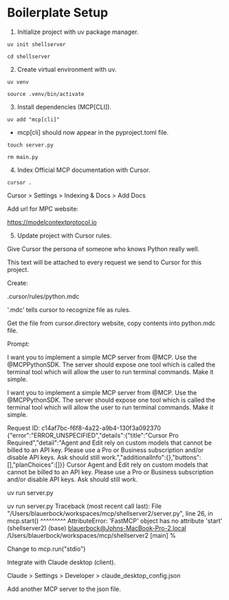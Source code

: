 # Boilerplate Setup

1. Initialize project with uv package manager.

`uv init shellserver`

`cd shellserver`

2. Create virtual environment with uv.

`uv venv`

`source .venv/bin/activate`

3. Install dependencies (MCP[CLI]).

`uv add "mcp[cli]"`

- mcp[cli] should now appear in the pyproject.toml file.

`touch server.py`

`rm main.py`


4. Index Official MCP documentation with Cursor.

`cursor .`

Cursor > Settings > Indexing & Docs > Add Docs

Add url for MPC website:

https://modelcontextprotocol.io



5. Update project with Cursor rules.

Give Cursor the persona of someone who knows Python really well.

This text will be attached to every request we send to Cursor for this project.

Create:

.cursor/rules/python.mdc

'.mdc' tells cursor to recognize file as rules.

Get the file from cursor.directory website, copy contents into python.mdc file.




Prompt:

I want you to implement a simple MCP server from @MCP.  Use the @MCPPythonSDK.  The server should expose one tool which is called the terminal tool which will allow the user to run terminal commands.  Make it simple.

I want you to implement a simple MCP server from @MCP.  Use the @MCPPythonSDK.  The server should expose one tool which is called the terminal tool which will allow the user to run terminal commands.  Make it simple.


Request ID: c14af7bc-f6f8-4a22-a9b4-130f3a092370
{"error":"ERROR_UNSPECIFIED","details":{"title":"Cursor Pro Required","detail":"Agent and Edit rely on custom models that cannot be billed to an API key. Please use a Pro or Business subscription and/or disable API keys. Ask should still work.","additionalInfo":{},"buttons":[],"planChoices":[]}}
Cursor
Agent and Edit rely on custom models that cannot be billed to an API key. Please use a Pro or Business subscription and/or disable API keys. Ask should still work.



uv run server.py

uv run server.py 
Traceback (most recent call last):
  File "/Users/blauerbock/workspaces/mcp/shellserver2/server.py", line 26, in <module>
    mcp.start()
    ^^^^^^^^^
AttributeError: 'FastMCP' object has no attribute 'start'
(shellserver2) (base) blauerbock@Johns-MacBook-Pro-2.local /Users/blauerbock/workspaces/mcp/shellserver2 [main]
% 

Change to mcp.run("stdio")

Integrate with Claude desktop (client).

Claude > Settings > Developer > claude_desktop_config.json

Add another MCP server to the json file.

